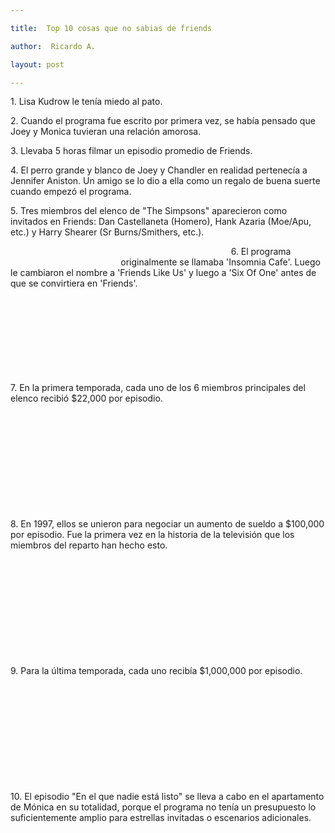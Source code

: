 ```yaml
---

title:  Top 10 cosas que no sabias de friends

author:  Ricardo A.

layout: post

---
```



1\. Lisa Kudrow le tenía miedo al pato.  
<span class="image right"><img src="{{ 'assets/top-10-cosas-que-no-sabias-de-friends/images/image8.jpg' | relative_url }}" alt="" /></span>

2\. Cuando el programa fue escrito por primera vez, se había pensado que Joey y Monica tuvieran una relación amorosa.  
<span class="image center"><img src="{{ 'assets/top-10-cosas-que-no-sabias-de-friends/images/image7.png' | relative_url }}" alt="" /></span>

3\. Llevaba 5 horas filmar un episodio promedio de Friends.  
<span class="image right"><img src="{{ 'assets/top-10-cosas-que-no-sabias-de-friends/images/image4.jpg' | relative_url }}" alt="" /></span>

4\. El perro grande y blanco de Joey y Chandler en realidad pertenecía a Jennifer Aniston. Un amigo se lo dio a ella como un regalo de buena suerte cuando empezó el programa.  
<span class="image center"><img src="{{ 'assets/top-10-cosas-que-no-sabias-de-friends/images/image1.gif' | relative_url }}" alt="" /></span>

5\. Tres miembros del elenco de "The Simpsons" aparecieron como invitados en Friends: Dan Castellaneta (Homero), Hank Azaria (Moe/Apu, etc.) y Harry Shearer (Sr Burns/Smithers, etc.).  
 <div class="row">
  <div  style="float:left;width: 33%;padding: 5px;">
	<span class="image left"><img src="{{ 'assets/top-10-cosas-que-no-sabias-de-friends/images/image2.jpg' | relative_url }}" alt="" /></span>  
  </div>
  <div style="float:left;width: 33%;padding: 5px;">
	<span class="image left"><img src="{{ 'assets/top-10-cosas-que-no-sabias-de-friends/images/image6.jpg' | relative_url }}" alt="" /></span>   
  </div>
  <div style="float:left;width: 33%;padding: 5px;">
  	<span class="image left"><img src="{{ 'assets/top-10-cosas-que-no-sabias-de-friends/images/image11.jpg' | relative_url }}" alt="" /></span>   
  </div>
</div> 

6\. El programa originalmente se llamaba 'Insomnia Cafe'. Luego le cambiaron el nombre a 'Friends Like Us' y luego a 'Six Of One' antes de que se convirtiera en 'Friends'.  
<span class="image left"><img src="{{ 'assets/top-10-cosas-que-no-sabias-de-friends/images/image9.jpg' | relative_url }}" alt="" /></span>

<br><br><br><br><br><br><br><br>
7\. En la primera temporada, cada uno de los 6 miembros principales del elenco recibió $22,000 por episodio.  
<span class="image left"><img src="{{ 'assets/top-10-cosas-que-no-sabias-de-friends/images/image5.jpg' | relative_url }}" alt="" /></span>

<br><br><br><br><br><br><br><br><br><br>
8\. En 1997, ellos se unieron para negociar un aumento de sueldo a $100,000 por episodio. Fue la primera vez en la historia de la televisión que los miembros del reparto han hecho esto.  
<span class="image left"><img src="{{ 'assets/top-10-cosas-que-no-sabias-de-friends/images/image42.jpg' | relative_url }}" alt="" /></span>

<br><br><br><br><br><br><br><br><br><br>
9\. Para la última temporada, cada uno recibía $1,000,000 por episodio.  
<span class="image left"><img src="{{ 'assets/top-10-cosas-que-no-sabias-de-friends/images/image3.jpg' | relative_url }}" alt="" /></span>

<br><br><br><br><br><br><br><br><br><br>
10\. El episodio "En el que nadie está listo" se lleva a cabo en el apartamento de Mónica en su totalidad, porque el programa no tenía un presupuesto lo suficientemente amplio para estrellas invitadas o escenarios adicionales.
<span class="image left"><img src="{{ 'assets/top-10-cosas-que-no-sabias-de-friends/images/image10.jpg' | relative_url }}" alt="" /></span>
